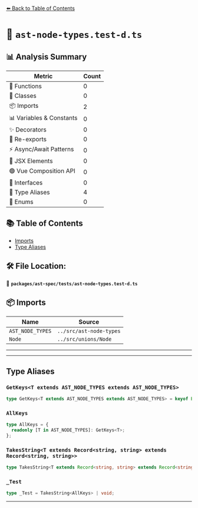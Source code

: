 [⬅️ Back to Table of Contents](../../../index.md)

# 📄 `ast-node-types.test-d.ts`

## 📊 Analysis Summary

| Metric | Count |
|--------|-------|
| 🔧 Functions | 0 |
| 🧱 Classes | 0 |
| 📦 Imports | 2 |
| 📊 Variables & Constants | 0 |
| ✨ Decorators | 0 |
| 🔄 Re-exports | 0 |
| ⚡ Async/Await Patterns | 0 |
| 💠 JSX Elements | 0 |
| 🟢 Vue Composition API | 0 |
| 📐 Interfaces | 0 |
| 📑 Type Aliases | 4 |
| 🎯 Enums | 0 |

## 📚 Table of Contents

- [Imports](#imports)
- [Type Aliases](#type-aliases)

## 🛠️ File Location:
📂 **`packages/ast-spec/tests/ast-node-types.test-d.ts`**

## 📦 Imports

| Name | Source |
|------|--------|
| `AST_NODE_TYPES` | `../src/ast-node-types` |
| `Node` | `../src/unions/Node` |


---


---

## Type Aliases

### `GetKeys<T extends AST_NODE_TYPES extends AST_NODE_TYPES>`

```ts
type GetKeys<T extends AST_NODE_TYPES extends AST_NODE_TYPES> = keyof Extract<Node, { type: T }>;
```

### `AllKeys`

```ts
type AllKeys = {
  readonly [T in AST_NODE_TYPES]: GetKeys<T>;
};
```

### `TakesString<T extends Record<string, string> extends Record<string, string>>`

```ts
type TakesString<T extends Record<string, string> extends Record<string, string>> = T;
```

### `_Test`

```ts
type _Test = TakesString<AllKeys> | void;
```


---
